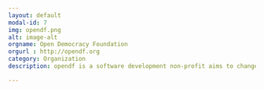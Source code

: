 ```yaml
---
layout: default
modal-id: 7
img: opendf.png
alt: image-alt
orgname: Open Democracy Foundation
orgurl : http://opendf.org
category: Organization
description: opendf is a software development non-profit aims to change the way governments around the world interact with their citizens.

---
```

